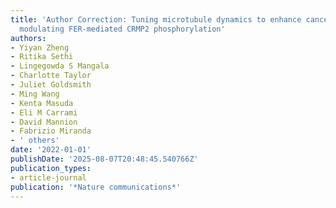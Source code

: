 ```yaml
---
title: 'Author Correction: Tuning microtubule dynamics to enhance cancer therapy by
  modulating FER-mediated CRMP2 phosphorylation'
authors:
- Yiyan Zheng
- Ritika Sethi
- Lingegowda S Mangala
- Charlotte Taylor
- Juliet Goldsmith
- Ming Wang
- Kenta Masuda
- Eli M Carrami
- David Mannion
- Fabrizio Miranda
- ' others'
date: '2022-01-01'
publishDate: '2025-08-07T20:48:45.540766Z'
publication_types:
- article-journal
publication: '*Nature communications*'
---
```

